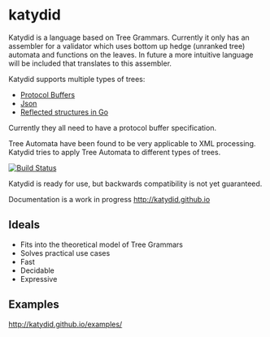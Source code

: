 katydid
=======

Katydid is a language based on Tree Grammars.
Currently it only has an assembler for a validator which uses bottom up hedge (unranked tree) automata and functions on the leaves.
In future a more intuitive language will be included that translates to this assembler.

Katydid supports multiple types of trees:
 - [Protocol Buffers](http://code.google.com/p/protobuf/)
 - [Json](http://json.org/)
 - [Reflected structures in Go](http://golang.org/pkg/reflect)

Currently they all need to have a protocol buffer specification.

Tree Automata have been found to be very applicable to XML processing.
Katydid tries to apply Tree Automata to different types of trees.

[![Build Status](https://drone.io/github.com/katydid/katydid/status.png)](https://drone.io/github.com/katydid/katydid/latest)

Katydid is ready for use, but backwards compatibility is not yet guaranteed.

Documentation is a work in progress http://katydid.github.io

Ideals
------

 - Fits into the theoretical model of Tree Grammars
 - Solves practical use cases
 - Fast
 - Decidable
 - Expressive

Examples
--------

http://katydid.github.io/examples/

